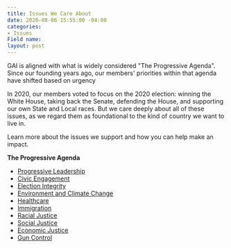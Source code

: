 ```yaml
---
title: Issues We Care About
date: 2020-08-06 15:55:00 -04:00
categories:
- Issues
Field name: 
layout: post
---
```


GAI is aligned with what is widely considered "The Progressive Agenda". Since our founding years ago, our members' priorities within that agenda have shifted based on urgency

In 2020, our members voted to focus on the 2020 election: winning the White House, taking back the Senate, defending the House, and supporting our own State and Local races. But we care deeply about all of these issues, as we regard them as foundational to the kind of country we want to live in.  

Learn more about the issues we support and how you can help make an impact.

**The Progressive Agenda**
* [Progressive Leadership](http://indivisibleandoverma.com/successes/progressive-leadership.html)
* [Civic Engagement](http://indivisibleandoverma.com/successes/civic-engagement.html)
* [Election Integrity](http://indivisibleandoverma.com/successes/election-integrity.html)
* [Environment and Climate Change](http://indivisibleandoverma.com/successes/environment.html)
* [Healthcare](http://indivisibleandoverma.com/successes/healthcare.html)
* [Immigration](http://indivisibleandoverma.com/successes/immigration.html)
* [Racial Justice](http://indivisibleandoverma.com/issues/racial-justice.html)
* [Social Justice](http://indivisibleandoverma.com/issues/social-justice.html)
* [Economic Justice](http://indivisibleandoverma.com/issues/economic-justice.html)
* [Gun Control](http://indivisibleandoverma.com/issues/nun-control.html)
